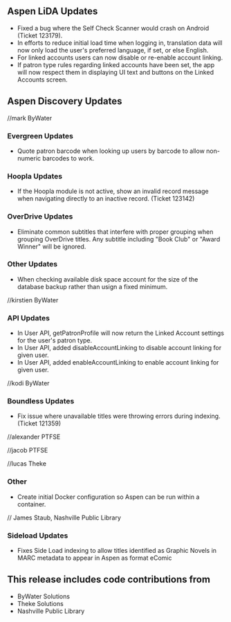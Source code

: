 ## Aspen LiDA Updates
- Fixed a bug where the Self Check Scanner would crash on Android (Ticket 123179).
- In efforts to reduce initial load time when logging in, translation data will now only load the user's preferred language, if set, or else English.
- For linked accounts users can now disable or re-enable account linking.
- If patron type rules regarding linked accounts have been set, the app will now respect them in displaying UI text and buttons on the Linked Accounts screen.

## Aspen Discovery Updates
//mark ByWater
### Evergreen Updates
- Quote patron barcode when looking up users by barcode to allow non-numeric barcodes to work. 

### Hoopla Updates
- If the Hoopla module is not active, show an invalid record message when navigating directly to an inactive record. (Ticket 123142)

### OverDrive Updates
- Eliminate common subtitles that interfere with proper grouping when grouping OverDrive titles. Any subtitle including "Book Club" or "Award Winner" will be ignored.    

### Other Updates
- When checking available disk space account for the size of the database backup rather than usign a fixed minimum. 

//kirstien ByWater
### API Updates
- In User API, getPatronProfile will now return the Linked Account settings for the user's patron type.
- In User API, added disableAccountLinking to disable account linking for given user.
- In User API, added enableAccountLinking to enable account linking for given user.

//kodi ByWater
### Boundless Updates
- Fix issue where unavailable titles were throwing errors during indexing. (Ticket 121359)

//alexander PTFSE

//jacob PTFSE

//lucas Theke
### Other
- Create initial Docker configuration so Aspen can be run within a container. 

// James Staub, Nashville Public Library
### Sideload Updates
- Fixes Side Load indexing to allow titles identified as Graphic Novels in MARC metadata to appear in Aspen as format eComic

## This release includes code contributions from
- ByWater Solutions
- Theke Solutions
- Nashville Public Library